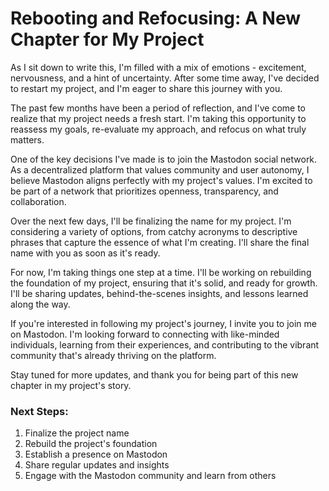 <h1>Rebooting and Refocusing: A New Chapter for My Project</h1>

<p>As I sit down to write this, I'm filled with a mix of emotions - excitement, nervousness, and a hint of uncertainty. After some time away, I've decided to restart my project, and I'm eager to share this journey with you.</p>

<p>The past few months have been a period of reflection, and I've come to realize that my project needs a fresh start. I'm taking this opportunity to reassess my goals, re-evaluate my approach, and refocus on what truly matters.</p>

<p>One of the key decisions I've made is to join the Mastodon social network. As a decentralized platform that values community and user autonomy, I believe Mastodon aligns perfectly with my project's values. I'm excited to be part of a network that prioritizes openness, transparency, and collaboration.</p>

<p>Over the next few days, I'll be finalizing the name for my project. I'm considering a variety of options, from catchy acronyms to descriptive phrases that capture the essence of what I'm creating. I'll share the final name with you as soon as it's ready.</p>

<p>For now, I'm taking things one step at a time. I'll be working on rebuilding the foundation of my project, ensuring that it's solid, and ready for growth. I'll be sharing updates, behind-the-scenes insights, and lessons learned along the way.</p>

<p>If you're interested in following my project's journey, I invite you to join me on Mastodon. I'm looking forward to connecting with like-minded individuals, learning from their experiences, and contributing to the vibrant community that's already thriving on the platform.</p>

<p>Stay tuned for more updates, and thank you for being part of this new chapter in my project's story.</p>

### Next Steps:

1. Finalize the project name
2. Rebuild the project's foundation
3. Establish a presence on Mastodon
4. Share regular updates and insights
5. Engage with the Mastodon community and learn from others

